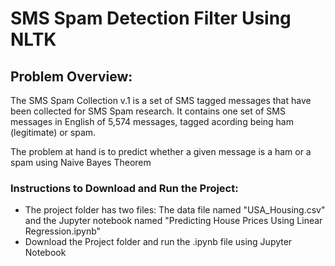 # SMS Spam Detection Filter Using NLTK

## Problem Overview:
The SMS Spam Collection v.1 is a set of SMS tagged messages that have been collected for SMS Spam research. It contains one set of SMS messages in English of 5,574 messages, tagged acording being ham (legitimate) or spam. 

The problem at hand is to predict whether a given message is a ham or a spam using Naive Bayes Theorem

### Instructions to Download and Run the Project:
- The project folder has two files: The data file named "USA_Housing.csv" and the Jupyter notebook named "Predicting House Prices Using Linear Regression.ipynb"
- Download the Project folder and run the .ipynb file using Jupyter Notebook



